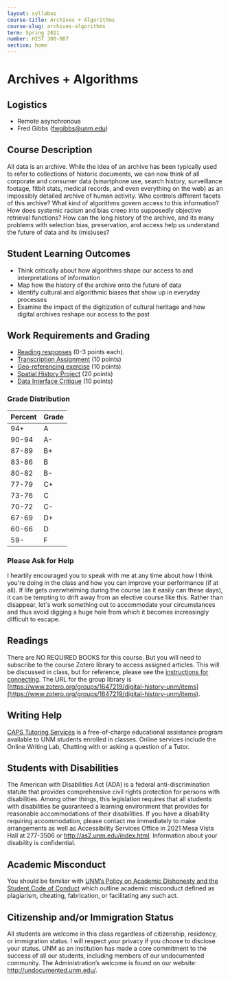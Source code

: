 ```yaml
---
layout: syllabus
course-title: Archives + Algorithms
course-slug: archives-algorithms
term: Spring 2021
number: HIST 300-007
section: home
---
```


# Archives + Algorithms

## Logistics
- Remote asynchronous
- Fred Gibbs \([fwgibbs@unm.edu](mailto:fwgibbs@unm.edu)\)


## Course Description
All data is an archive. While the idea of an archive has been typically used to refer to collections of historic documents, we can now think of all corporate and consumer data (smartphone use, search history, surveillance footage, fitbit stats, medical records, and even everything on the web) as an impossibly detailed archive of human activity. Who controls different facets of this archive? What kind of algorithms govern access to this information? How does systemic racism and bias creep into supposedly objective retrieval functions? How can the long history of the archive, and its many problems with selection bias, preservation, and access help us understand the future of data and its (mis)uses?


## Student Learning Outcomes
- Think critically about how algorithms shape our access to and interpretations of information
- Map how the history of the archive onto the future of data
- Identify cultural and algorithmic biases that show up in everyday processes
- Examine the impact of the digitization of cultural heritage and how digital archives reshape our access to the past


## Work Requirements and Grading
- [Reading responses](response-guidelines) (0-3 points each).
- [Transcription Assignment](transcription-guidelines) (10 points)
- [Geo-referencing exercise](georeferencing-guidelines) (10 points)
- [Spatial History Project](unm-spatial-history-guidelines) (20 points)
- [Data Interface Critique](data-interface-critique) (10 points)


### Grade Distribution

Percent | Grade
--- | ---
94+ | A
90-94 | A-
87-89 | B+
83-86 | B
80-82 | B-
77-79 | C+
73-76 | C
70-72 | C-
67-69 | D+
60-66 | D
59- | F


### Please Ask for Help
I heartily encouraged you to speak with me at any time about how I think you're doing in the class and how you can improve your performance (if at all). If life gets overwhelming during the course (as it easily can these days), it can be tempting to drift away from an elective course like this. Rather than disappear, let's work something out to accommodate your circumstances and thus avoid digging a huge hole from which it becomes increasingly difficult to escape.

## Readings
There are NO REQUIRED BOOKS for this course. But you will need to subscribe to the course Zotero library to access assigned articles. This will be discussed in class, but for reference, please see the [instructions for connecting](http://fredgibbs.net/courses/etc/zotero.html). The URL for the group library is [https://www.zotero.org/groups/1647219/digital-history-unm/items](https://www.zotero.org/groups/1647219/digital-history-unm/items).


## Writing Help
[CAPS Tutoring Services](http://caps.unm.edu/programs/online-tutoring/) is a free-of-charge educational assistance program available to UNM students enrolled in classes. Online services include the Online Writing Lab, Chatting with or asking a question of a Tutor.

## Students with Disabilities
The American with Disabilities Act (ADA) is a federal anti-discrimination statute that provides comprehensive civil rights protection for persons with disabilities. Among other things, this legislation requires that all students with disabilities be guaranteed a learning environment that provides for reasonable accommodations of their disabilities. If you have a disability requiring accommodation, please contact me immediately to make arrangements as well as Accessibility Services Office in 2021 Mesa Vista Hall at 277-3506 or http://as2.unm.edu/index.html. Information about your disability is confidential.

## Academic Misconduct
You should be familiar with [UNM’s Policy on Academic Dishonesty and the Student Code of Conduct](http://pathfinder.unm.edu/policies.htm#studentcode) which outline academic misconduct defined as plagiarism, cheating, fabrication, or facilitating any such act.


## Citizenship and/or Immigration Status
All students are welcome in this class regardless of citizenship, residency, or immigration status.  I will respect your privacy if you choose to disclose your status. UNM as an institution has made a core commitment to the success of all our students, including members of our undocumented community.  The Administration’s welcome is found on our website: http://undocumented.unm.edu/.
